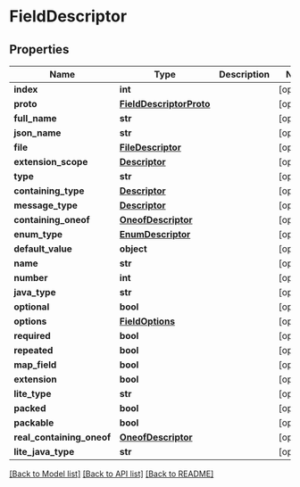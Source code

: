 # FieldDescriptor

## Properties
Name | Type | Description | Notes
------------ | ------------- | ------------- | -------------
**index** | **int** |  | [optional] 
**proto** | [**FieldDescriptorProto**](FieldDescriptorProto.md) |  | [optional] 
**full_name** | **str** |  | [optional] 
**json_name** | **str** |  | [optional] 
**file** | [**FileDescriptor**](FileDescriptor.md) |  | [optional] 
**extension_scope** | [**Descriptor**](Descriptor.md) |  | [optional] 
**type** | **str** |  | [optional] 
**containing_type** | [**Descriptor**](Descriptor.md) |  | [optional] 
**message_type** | [**Descriptor**](Descriptor.md) |  | [optional] 
**containing_oneof** | [**OneofDescriptor**](OneofDescriptor.md) |  | [optional] 
**enum_type** | [**EnumDescriptor**](EnumDescriptor.md) |  | [optional] 
**default_value** | **object** |  | [optional] 
**name** | **str** |  | [optional] 
**number** | **int** |  | [optional] 
**java_type** | **str** |  | [optional] 
**optional** | **bool** |  | [optional] 
**options** | [**FieldOptions**](FieldOptions.md) |  | [optional] 
**required** | **bool** |  | [optional] 
**repeated** | **bool** |  | [optional] 
**map_field** | **bool** |  | [optional] 
**extension** | **bool** |  | [optional] 
**lite_type** | **str** |  | [optional] 
**packed** | **bool** |  | [optional] 
**packable** | **bool** |  | [optional] 
**real_containing_oneof** | [**OneofDescriptor**](OneofDescriptor.md) |  | [optional] 
**lite_java_type** | **str** |  | [optional] 

[[Back to Model list]](../README.md#documentation-for-models) [[Back to API list]](../README.md#documentation-for-api-endpoints) [[Back to README]](../README.md)

